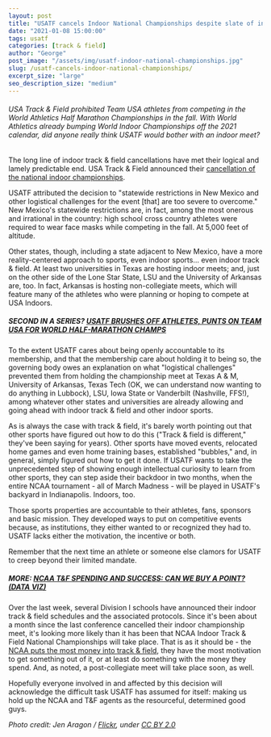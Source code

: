 ```yaml
---
layout: post
title: "USATF cancels Indoor National Championships despite slate of indoor meets"
date: "2021-01-08 15:00:00"
tags: usatf
categories: [track & field]
author: "George"
post_image: "/assets/img/usatf-indoor-national-championships.jpg"
slug: /usatf-cancels-indoor-national-championships/
excerpt_size: "large"
seo_description_size: "medium"
---
```


<h6>USA Track & Field prohibited Team USA athletes from competing in the World Athletics Half Marathon Championships in the fall. With World Athletics already bumping World Indoor Championships off the 2021 calendar, did anyone really think USATF would bother with an indoor meet?</h6>

The long line of indoor track & field cancellations have met their logical and lamely predictable end. USA Track & Field announced their [cancellation of the national indoor championships](https://www.usatf.org/news/2021/2021-usatf-indoor-championships-combined-events-ca).

USATF attributed the decision to "statewide restrictions in New Mexico and other logistical challenges for the event [that] are too severe to overcome." New Mexico's statewide restrictions are, in fact, among the most onerous and irrational in the country: high school cross country athletes were required to wear face masks while competing in the fall. At 5,000 feet of altitude.

Other states, though, including a state adjacent to New Mexico, have a more reality-centered approach to sports, even indoor sports... even indoor track & field. At least two universities in Texas are hosting indoor meets; and, just on the other side of the Lone Star State, LSU and the University of Arkansas are, too. In fact, Arkansas is hosting non-collegiate meets, which will feature many of the athletes who were planning or hoping to compete at USA Indoors.

##### SECOND IN A SERIES? [USATF BRUSHES OFF ATHLETES, PUNTS ON TEAM USA FOR WORLD HALF-MARATHON CHAMPS](https://nalathletics.com/blog/2020/09/12/usatf-2020-world-half-marathon-championship)

To the extent USATF cares about being openly accountable to its membership, and that the membership care about holding it to being so, the governing body owes an explanation on what "logistical challenges" prevented them from holding the championship meet at Texas A & M, University of Arkansas, Texas Tech (OK, we can understand now wanting to do anything in Lubbock), LSU, Iowa State or Vanderbilt (Nashville, FFS!), among whatever other states and universities are already allowing and going ahead with indoor track & field and other indoor sports.

As is always the case with track & field, it's barely worth pointing out that other sports have figured out how to do this ("Track & field is different," they've been saying for years). Other sports have moved events, relocated home games and even home training bases, established "bubbles," and, in general, simply figured out how to get it done. If USATF wants to take the unprecedented step of showing enough intellectual curiosity to learn from other sports, they can step aside their backdoor in two months, when the entire NCAA tournament - all of March Madness - will be played in USATF's backyard in Indianapolis. Indoors, too.

Those sports properties are accountable to their athletes, fans, sponsors and basic mission. They developed ways to put on competitive events because, as institutions, they either wanted to or recognized they had to. USATF lacks either the motivation, the incentive or both.

Remember that the next time an athlete or someone else clamors for USATF to creep beyond their limited mandate.

##### MORE: [NCAA T&F SPENDING AND SUCCESS: CAN WE BUY A POINT? (DATA VIZ)](https://nalathletics.com/blog/2021/01/05/ncaa-track-and-field-spending-results)

Over the last week, several Division I schools have announced their indoor track & field schedules and the associated protocols. Since it's been about a month since the last conference cancelled their indoor championship meet, it's looking more likely than it has been that NCAA Indoor Track & Field National Championships will take place. That is as it should be - the [NCAA puts the most money into track & field](https://nalathletics.com/blog/2020/06/11/collegiate-spending-track-and-field-governing-bodies), they have the most motivation to get something out of it, or at least do something with the money they spend. And, as noted, a post-collegiate meet will take place soon, as well.

Hopefully everyone involved in and affected by this decision will acknowledge the difficult task USATF has assumed for itself: making us hold up the NCAA and T&F agents as the resourceful, determined good guys.

<em>Photo credit: Jen Aragon / [Flickr](https://flic.kr/p/2dvEQX4), under [CC BY 2.0](https://creativecommons.org/licenses/by/2.0/)
